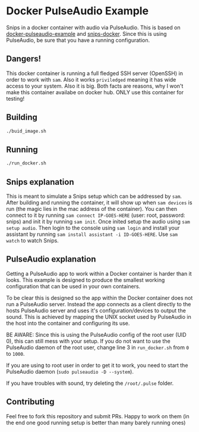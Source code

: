 # Docker PulseAudio Example
Snips in a docker container with audio via PulseAudio. This is based on [docker-pulseaudio-example](https://github.com/TheBiggerGuy/docker-pulseaudio-example) and [snips-docker](https://github.com/dYalib/snips-docker). Since this is using PulseAudio, be sure that you have a running configuration.

## Dangers!
This docker container is running a full fledged SSH server (OpenSSH) in order to work with `sam`. Also it works `priviledged` meaning it has wide access to your system. Also it is big. Both facts are reasons, why I won't make this container availabe on docker hub. ONLY use this container for testing! 

## Building
```bash
./buid_image.sh
```

## Running
```bash
./run_docker.sh
```

## Snips explanation
This is meant to simulate a Snips setup which can be addressed by `sam`. After building and running the container, it will show up when `sam devices` is run (the magic lies in the mac address of the container). You can then connect to it by running `sam connect IP-GOES-HERE` (user: root, password: snips) and init it by running `sam init`. Once inited setup the audio using `sam setup audio`. Then login to the console using `sam login` and install your assistant by running `sam install assistant -i ID-GOES-HERE`. Use `sam watch` to watch Snips. 

## PulseAudio explanation
Getting a PulseAudio app to work within a Docker container is harder than it looks. This example is designed to produce the smallest working configuration that can be used in your own containers.

To be clear this is designed so the app within the Docker container does not run a PulseAudio server. Instead the app connects as a client directly to the hosts PulseAudio server and uses it's configuration/devices to output the sound. This is achieved by mapping the UNIX socket used by PulseAudio in the host into the container and configuring its use.

BE AWARE: Since this is using the PulseAudio config of the root user (UID 0), this can still mess with your setup. If you do not want to use the PulseAudio daemon of the root user, change line 3 in `run_docker.sh` from `0` to `1000`. 

If you are using to root user in order to get it to work, you need to start the PulseAudio daemon (`sudo pulseaudio -D --system`). 

If you have troubles with sound, try deleting the `/root/.pulse` folder.

## Contributing
Feel free to fork this repository and submit PRs. Happy to work on them (in the end one good running setup is better than many barely running ones)
